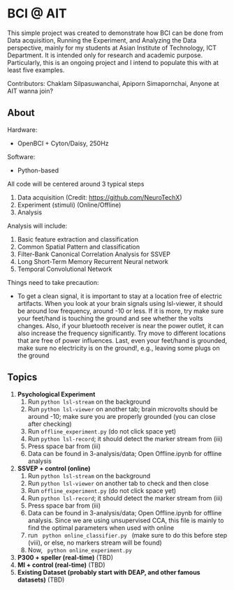 # BCI @ AIT

This simple project was created to demonstrate how BCI can be done from Data acquisition, Running the Experiment, and Analyzing the Data perspective, mainly for my students at Asian Institute of Technology, ICT Department.  It is intended only for research and academic purpose. Particularly, this is an ongoing project and I intend to populate this with at least five examples.

Contributors:
Chaklam Silpasuwanchai, Apiporn Simapornchai, Anyone at AIT wanna join?

## About

Hardware:
- OpenBCI + Cyton/Daisy, 250Hz

Software:
- Python-based

All code will be centered around 3 typical steps
1. Data acquisition (Credit: https://github.com/NeuroTechX)
2. Experiment (stimuli) (Online/Offline)
3. Analysis

Analysis will include:
1. Basic feature extraction and classification
2. Common Spatial Pattern and classification
3. Filter-Bank Canonical Correlation Analysis for SSVEP
4. Long Short-Term Memory Recurrent Neural network
5. Temporal Convolutional Network

Things need to take precaution:
- To get a clean signal, it is important to stay at a location free of electric artifacts.  When you look at your brain signals using lsl-viewer, it should be around low frequency, around -10 or less.  If it is more, try make sure your feet/hand is touching the ground and see whether the volts changes.  Also, if your bluetooth receiver is near the power outlet, it can also increase the frequency significantly.  Try move to different locations that are free of power influences.  Last, even your feet/hand is grounded, make sure no electricity is on the ground!, e.g., leaving some plugs on the ground

## Topics

1. **Psychological Experiment**
   1. Run <code>python lsl-stream</code> on the background
   2. Run <code>python lsl-viewer</code> on another tab; brain microvolts should be around -10; make sure you are properly   grounded (you can close after checking)
   3. Run <code>offline_experiment.py</code>  (do not click space yet)
   4. Run <code>python lsl-record</code>; it should detect the marker stream from (iii)
   5. Press space bar from (iii)
   6. Data can be found in 3-analysis/data; Open Offline.ipynb for offline analysis
2. **SSVEP + control  (online)**
   1. Run <code>python lsl-stream</code> on the background
   2. Run <code>python lsl-viewer</code> on another tab to check and then close
   3. Run <code>offline_experiment.py</code>  (do not click space yet)
   4. Run <code>python lsl-record</code>; it should detect the marker stream from (iii)
   5. Press space bar from (iii)
   6. Data can be found in 3-analysis/data; Open Offline.ipynb for offline analysis.  Since we are using unsupervised CCA, this file is mainly to  find the optimal parameters when used with online
   7. run <code> python online_classifier.py </code> (make sure to do this before step (viii), or else, no markers stream will be found)
   8. Now, <code> python online_experiment.py </code>
3. **P300 + speller  (real-time)** (TBD)
4. **MI + control   (real-time)** (TBD)
5. **Existing Dataset (probably start with DEAP, and other famous datasets)** (TBD)
